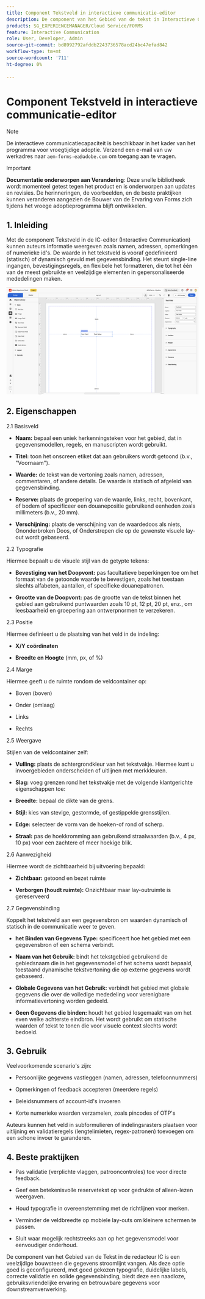 ```yaml
---
title: Component Tekstveld in interactieve communicatie-editor
description: De component van het Gebied van de tekst in Interactieve Communicatie Redacteur in AEM Forms om auteurs toe te laten om informatie zoals namen, adressen, commentaren, of numerieke identiteitskaarts te tonen.
products: SG_EXPERIENCEMANAGER/Cloud Service/FORMS
feature: Interactive Communication
role: User, Developer, Admin
source-git-commit: bd8992792afddb2243736578acd24bc47efad842
workflow-type: tm+mt
source-wordcount: '711'
ht-degree: 0%

---
```



# Component Tekstveld in interactieve communicatie-editor

>[!NOTE]
>
> De interactieve communicatiecapaciteit is beschikbaar in het kader van het programma voor vroegtijdige adoptie. Verzend een e-mail van uw werkadres naar `aem-forms-ea@adobe.com` om toegang aan te vragen.

>[!IMPORTANT]
>
> **Documentatie onderworpen aan Verandering**: Deze snelle bibliotheek wordt momenteel getest tegen het product en is onderworpen aan updates en revisies. De herinneringen, de voorbeelden, en de beste praktijken kunnen veranderen aangezien de Bouwer van de Ervaring van Forms zich tijdens het vroege adoptieprogramma blijft ontwikkelen.

## &#x200B;1. Inleiding

Met de component Tekstveld in de IC-editor (Interactive Communication) kunnen auteurs informatie weergeven zoals namen, adressen, opmerkingen of numerieke id&#39;s. De waarde in het tekstveld is vooraf gedefinieerd (statisch) of dynamisch gevuld met gegevensbinding. Het steunt single-line ingangen, bevestigingsregels, en flexibele het formatteren, die tot het één van de meest gebruikte en veelzijdige elementen in gepersonaliseerde mededelingen maken.

![ vinden IC Doc ](/help/forms/interactive-communication/assets/textfield.png)

## &#x200B;2. Eigenschappen

2.1 Basisveld

- **Naam:** bepaal een uniek herkenningsteken voor het gebied, dat in gegevensmodellen, regels, en manuscripten wordt gebruikt.

- **Titel:** toon het onscreen etiket dat aan gebruikers wordt getoond (b.v., &quot;Voornaam&quot;).

- **Waarde:** de tekst van de vertoning zoals namen, adressen, commentaren, of andere details. De waarde is statisch of afgeleid van gegevensbinding.

- **Reserve:** plaats de groepering van de waarde, links, recht, bovenkant, of bodem of specificeer een douanepositie gebruikend eenheden zoals millimeters (b.v., 20 mm).

- **Verschijning:** plaats de verschijning van de waardedoos als niets, Ononderbroken Doos, of Onderstrepen die op de gewenste visuele lay-out wordt gebaseerd.

2.2 Typografie

Hiermee bepaalt u de visuele stijl van de getypte tekens:

- **Bevestiging van het Doopvont:** pas facultatieve beperkingen toe om het formaat van de getoonde waarde te bevestigen, zoals het toestaan slechts alfabeten, aantallen, of specifieke douanepatronen.

- **Grootte van de Doopvont:** pas de grootte van de tekst binnen het gebied aan gebruikend puntwaarden zoals 10 pt, 12 pt, 20 pt, enz., om leesbaarheid en groepering aan ontwerpnormen te verzekeren.

2.3 Positie

Hiermee definieert u de plaatsing van het veld in de indeling:

- **X/Y coördinaten**

- **Breedte en Hoogte** (mm, px, of %)

2.4 Marge

Hiermee geeft u de ruimte rondom de veldcontainer op:

- Boven (boven)

- Onder (omlaag)

- Links

- Rechts

2.5 Weergave

Stijlen van de veldcontainer zelf:

- **Vulling:** plaats de achtergrondkleur van het tekstvakje. Hiermee kunt u invoergebieden onderscheiden of uitlijnen met merkkleuren.

- **Slag:** voeg grenzen rond het tekstvakje met de volgende klantgerichte eigenschappen toe:

- **Breedte:** bepaal de dikte van de grens.

- **Stijl:** kies van stevige, gestormde, of gestippelde grensstijlen.

- **Edge:** selecteer de vorm van de hoeken-of rond of scherp.

- **Straal:** pas de hoekkromming aan gebruikend straalwaarden (b.v., 4 px, 10 px) voor een zachtere of meer hoekige blik.

2.6 Aanwezigheid

Hiermee wordt de zichtbaarheid bij uitvoering bepaald:

- **Zichtbaar:** getoond en bezet ruimte

- **Verborgen (houdt ruimte):** Onzichtbaar maar lay-outruimte is gereserveerd

2.7 Gegevensbinding

Koppelt het tekstveld aan een gegevensbron om waarden dynamisch of statisch in de communicatie weer te geven.

- **het Binden van Gegevens Type:** specificeert hoe het gebied met een gegevensbron of een schema verbindt.

- **Naam van het Gebruik:** bindt het tekstgebied gebruikend de gebiedsnaam die in het gegevensmodel of het schema wordt bepaald, toestaand dynamische tekstvertoning die op externe gegevens wordt gebaseerd.

- **Globale Gegevens van het Gebruik:** verbindt het gebied met globale gegevens die over de volledige mededeling voor verenigbare informatievertoning worden gedeeld.

- **Geen Gegevens die binden:** houdt het gebied losgemaakt van om het even welke achterste eindbron. Het wordt gebruikt om statische waarden of tekst te tonen die voor visuele context slechts wordt bedoeld.

## &#x200B;3. Gebruik

Veelvoorkomende scenario&#39;s zijn:

- Persoonlijke gegevens vastleggen (namen, adressen, telefoonnummers)

- Opmerkingen of feedback accepteren (meerdere regels)

- Beleidsnummers of account-id&#39;s invoeren

- Korte numerieke waarden verzamelen, zoals pincodes of OTP&#39;s

Auteurs kunnen het veld in subformulieren of indelingsrasters plaatsen voor uitlijning en validatieregels (lengtelimieten, regex-patronen) toevoegen om een schone invoer te garanderen.

## &#x200B;4. Beste praktijken

- Pas validatie (verplichte vlaggen, patrooncontroles) toe voor directe feedback.

- Geef een betekenisvolle reservetekst op voor gedrukte of alleen-lezen weergaven.

- Houd typografie in overeenstemming met de richtlijnen voor merken.

- Verminder de veldbreedte op mobiele lay-outs om kleinere schermen te passen.

- Sluit waar mogelijk rechtstreeks aan op het gegevensmodel voor eenvoudiger onderhoud.

De component van het Gebied van de Tekst in de redacteur IC is een veelzijdige bouwsteen die gegevens stroomlijnt vangen. Als deze optie goed is geconfigureerd, met goed gekozen typografie, duidelijke labels, correcte validatie en solide gegevensbinding, biedt deze een naadloze, gebruiksvriendelijke ervaring en betrouwbare gegevens voor downstreamverwerking.


